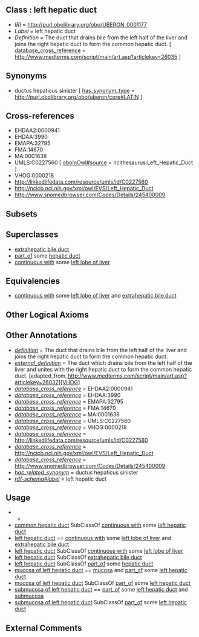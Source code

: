 
## Class : left hepatic duct

 * *IRI* = http://purl.obolibrary.org/obo/UBERON_0001177
 * *Label* = left hepatic duct
 * *Definition* = The duct that drains bile from the left half of the liver and joins the right hepatic duct to form the common hepatic duct. [ [database_cross_reference](../../ef/oboInOwl#hasDbXref.md) = http://www.medterms.com/script/main/art.asp?articlekey=26035 ]

## Synonyms

 * ductus hepaticus sinister [ [has_synonym_type](../../pe/oboInOwl#hasSynonymType.md) = http://purl.obolibrary.org/obo/uberon/core#LATIN ]

## Cross-references

 * EHDAA2:0000941
 * EHDAA:3990
 * EMAPA:32795
 * FMA:14670
 * MA:0001638
 * UMLS:C0227560 [ [oboInOwl#source](../../ce/oboInOwl#source.md) = ncithesaurus:Left_Hepatic_Duct ]
 * VHOG:0000218
 * http://linkedlifedata.com/resource/umls/id/C0227560
 * http://ncicb.nci.nih.gov/xml/owl/EVS/Left_Hepatic_Duct
 * http://www.snomedbrowser.com/Codes/Details/245400009

## Subsets


## Superclasses

 * [extrahepatic bile duct](../../UBERON/03/UBERON_0003703.md)
 * [part_of](../../BFO/50/BFO_0000050.md) some [hepatic duct](../../UBERON/71/UBERON_0005171.md)
 * [continuous with](../../RO/50/RO_0002150.md) some [left lobe of liver](../../UBERON/15/UBERON_0001115.md)

## Equivalencies

 * [continuous with](../../RO/50/RO_0002150.md) some [left lobe of liver](../../UBERON/15/UBERON_0001115.md) and [extrahepatic bile duct](../../UBERON/03/UBERON_0003703.md)

## Other Logical Axioms


## Other Annotations

 * *[definition](../../IAO/15/IAO_0000115.md)* = The duct that drains bile from the left half of the liver and joins the right hepatic duct to form the common hepatic duct.
 * *[external_definition](../../UBPROP/01/UBPROP_0000001.md)* = The duct which drains bile from the left half of the liver and unites with the right hepatic duct to form the common hepatic duct. [adapted_from_http://www.medterms.com/script/main/art.asp?articlekey=26032][VHOG]
 * *[database_cross_reference](../../ef/oboInOwl#hasDbXref.md)* = EHDAA2:0000941
 * *[database_cross_reference](../../ef/oboInOwl#hasDbXref.md)* = EHDAA:3990
 * *[database_cross_reference](../../ef/oboInOwl#hasDbXref.md)* = EMAPA:32795
 * *[database_cross_reference](../../ef/oboInOwl#hasDbXref.md)* = FMA:14670
 * *[database_cross_reference](../../ef/oboInOwl#hasDbXref.md)* = MA:0001638
 * *[database_cross_reference](../../ef/oboInOwl#hasDbXref.md)* = UMLS:C0227560
 * *[database_cross_reference](../../ef/oboInOwl#hasDbXref.md)* = VHOG:0000218
 * *[database_cross_reference](../../ef/oboInOwl#hasDbXref.md)* = http://linkedlifedata.com/resource/umls/id/C0227560
 * *[database_cross_reference](../../ef/oboInOwl#hasDbXref.md)* = http://ncicb.nci.nih.gov/xml/owl/EVS/Left_Hepatic_Duct
 * *[database_cross_reference](../../ef/oboInOwl#hasDbXref.md)* = http://www.snomedbrowser.com/Codes/Details/245400009
 * *[has_related_synonym](../../ym/oboInOwl#hasRelatedSynonym.md)* = ductus hepaticus sinister
 * *[rdf-schema#label](../../el/rdf-schema#label.md)* = left hepatic duct

## Usage

 * -
 * [common hepatic duct](../../UBERON/75/UBERON_0001175.md) SubClassOf [continuous with](../../RO/50/RO_0002150.md) some [left hepatic duct](../../UBERON/77/UBERON_0001177.md)
 * [left hepatic duct](../../UBERON/77/UBERON_0001177.md) == [continuous with](../../RO/50/RO_0002150.md) some [left lobe of liver](../../UBERON/15/UBERON_0001115.md) and [extrahepatic bile duct](../../UBERON/03/UBERON_0003703.md)
 * [left hepatic duct](../../UBERON/77/UBERON_0001177.md) SubClassOf [continuous with](../../RO/50/RO_0002150.md) some [left lobe of liver](../../UBERON/15/UBERON_0001115.md)
 * [left hepatic duct](../../UBERON/77/UBERON_0001177.md) SubClassOf [extrahepatic bile duct](../../UBERON/03/UBERON_0003703.md)
 * [left hepatic duct](../../UBERON/77/UBERON_0001177.md) SubClassOf [part_of](../../BFO/50/BFO_0000050.md) some [hepatic duct](../../UBERON/71/UBERON_0005171.md)
 * [mucosa of left hepatic duct](../../UBERON/03/UBERON_0005003.md) == [mucosa](../../UBERON/44/UBERON_0000344.md) and [part_of](../../BFO/50/BFO_0000050.md) some [left hepatic duct](../../UBERON/77/UBERON_0001177.md)
 * [mucosa of left hepatic duct](../../UBERON/03/UBERON_0005003.md) SubClassOf [part_of](../../BFO/50/BFO_0000050.md) some [left hepatic duct](../../UBERON/77/UBERON_0001177.md)
 * [submucosa of left hepatic duct](../../UBERON/42/UBERON_0004942.md) == [part_of](../../BFO/50/BFO_0000050.md) some [left hepatic duct](../../UBERON/77/UBERON_0001177.md) and [submucosa](../../UBERON/09/UBERON_0000009.md)
 * [submucosa of left hepatic duct](../../UBERON/42/UBERON_0004942.md) SubClassOf [part_of](../../BFO/50/BFO_0000050.md) some [left hepatic duct](../../UBERON/77/UBERON_0001177.md)

## External Comments

